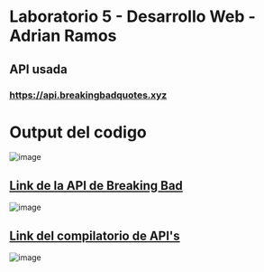 # Laboratorio 5  - Desarrollo Web - Adrian Ramos

## API usada
### https://api.breakingbadquotes.xyz

# Output del codigo 

![image](https://github.com/user-attachments/assets/84a9f86f-2331-4a73-a944-86a84841025a)

## [Link de la API de Breaking Bad](https://breakingbadquotes.xyz/)
![image](https://github.com/user-attachments/assets/272cc70c-8f6e-4b9a-a9db-33ff87c597ad)


## [Link del compilatorio de API's](https://public-api-lists.github.io/public-api-lists/)
![image](https://github.com/user-attachments/assets/23de2609-cd11-444f-9059-cfa5a5fb4460)





